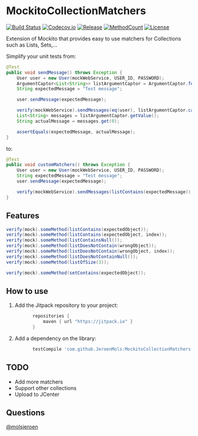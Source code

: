 # MockitoCollectionMatchers
[![Build Status][build-status-svg]][build-status-link]
[![Codecov.io][coverage-svg]][coverage-link]
[![Release][jitpack-svg]][jitpack-link]
[![MethodCount][methodcount-svg]][methodcount-link]
[![License][license-svg]][license-link]

Extension of Mockito that provides easy to use matchers for Collections such as Lists, Sets,...

Simplify your unit tests from:

```java
@Test
public void sendMessage() throws Exception {
    User user = new User(mockWebService, USER_ID, PASSWORD);
    ArgumentCaptor<List<String>> listArgumentCaptor = ArgumentCaptor.forClass(List.class);
    String expectedMessage = "Test message";

    user.sendMessage(expectedMessage);

    verify(mockWebService).sendMessages(eq(user), listArgumentCaptor.capture());
    List<String> messages = listArgumentCaptor.getValue();
    String actualMessage = messages.get(0);

    assertEquals(expectedMessage, actualMessage);
}
```

to:

```java
@Test
public void customMatchers() throws Exception {
    User user = new User(mockWebService, USER_ID, PASSWORD);
    String expectedMessage = "Test message";
    user.sendMessage(expectedMessage);

    verify(mockWebService).sendMessages(listContains(expectedMessage));
}
```

## Features
```java
verify(mock).someMethod(listContains(expectedObject));
verify(mock).someMethod(listContains(expectedObject, index));
verify(mock).someMethod(listContainsNull());
verify(mock).someMethod(listDoesNotContain(wrongObject));
verify(mock).someMethod(listDoesNotContain(wrongObject, index));
verify(mock).someMethod(listDoesNotContainNull());
verify(mock).someMethod(listOfSize(3));

verify(mock).someMethod(setContains(expectedObject));
```

## How to use

1) Add the Jitpack repository to your project:
```groovy
          repositories {
              maven { url "https://jitpack.io" }
          }
```
2) Add a dependency on the library:
```groovy
          testCompile 'com.github.JeroenMols:MockitoCollectionMatchers:0.0.3'
```

## TODO
* Add more matchers
* Support other collections
* Upload to JCenter

## Questions
[@molsjeroen](https://twitter.com/molsjeroen)

[build-status-svg]: https://travis-ci.org/JeroenMols/MockitoCollectionMatchers.svg?branch=master
[build-status-link]: https://travis-ci.org/JeroenMols/MockitoCollectionMatchers
[coverage-svg]: https://codecov.io/github/JeroenMols/MockitoCollectionMatchers/coverage.svg?branch=master
[coverage-link]: https://codecov.io/github/JeroenMols/MockitoCollectionMatchers?branch=master
[jitpack-svg]: https://jitpack.io/v/jeroenmols/MockitoCollectionMatchers.svg
[jitpack-link]: https://jitpack.io/#jeroenmols/MockitoCollectionMatchers
[methodcount-svg]: https://img.shields.io/badge/Methods%20count-core:%2040-e91e63.svg
[methodcount-link]: http://www.methodscount.com/?lib=com.github.JeroenMols%3AMockitoCollectionMatchers%3A%2B
[license-svg]: https://img.shields.io/:license-apache-blue.svg?style=flat
[license-link]: https://github.com/JeroenMols/MockitoCollectionMatchers/blob/master/LICENSE
